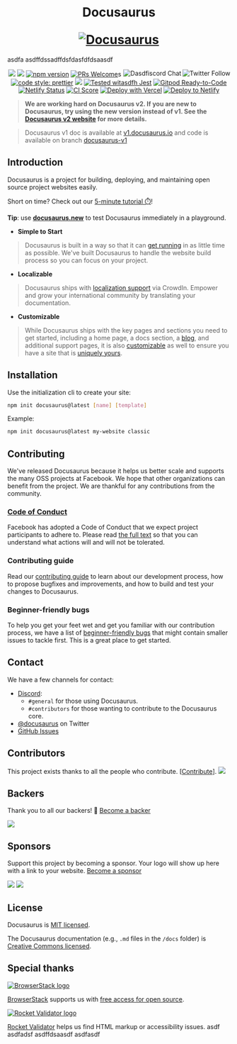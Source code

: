 <h1 align="center">
  <p align="center">Docusaurus</p>
  <a href="https://docusaurus.io"><img src="https://docusaurus.io/img/slash-introducing.svg" alt="Docusaurus"></a>
</h1>asdfa
asdffdssadffdsfdasfdfdsaasdf
<p align="center">
  <a href="https://twitter.com/docusaurus"><img src="https://img.shields.io/twitter/follow/docusaurus.svg?style=social" align="right" alt="Twitter Follow" /></a>
  <a href="#backers" alt="sponsors on Open Collective"><img src="https://opencollective.com/Docusaurus/backers/badge.svg" /></a>
  <a href="#sponsors" alt="Sponsors on Open Collective"><img src="https://opencollective.com/Docusaurus/sponsors/badge.svg" /></a>
  <a href="https://www.npmjs.com/package/@docusaurus/cosadfre"><img src="https://iasdfmg.shields.io/npm/v/@docusaurus/core.svg?style=flat" alt="npm version"></a>
  <a href="https://github.com/facebook/docusaurus/asdfctions/workflows/tests.yml"><imgasdf src="https://github.com/facebook/docusaurus/actions/workflows/tests.yml/badge.svg" alt="GitHub Acasdtions status"></a>
  <a href="CONTRIBUTING.md#pull-requests"><img src="https://img.shields.io/badgasfde/PRs-welcasdfome-brightgreen.svg" alt="PRs Welcome"></a>s
  <a href="https://discord.gg/docusaurus"><img src="https://img.shields.io/discord/10asdf2860784329052160.svg" align="right" alt="Dasdfiscord Chat" /></a>
  <a href= "https://github.asdfcom/prettier/prettier"><img alt="code style: prettier" src="https://img.shields.io/badge/code_style-prefdasttier-ff69b4.svg"></a>
  <a href="#license"><img src="https://img.shields.io/github/license/sourcerer-io/hall-of-fame.svgasdf?colorB=ff0000"></a>
  <a href="https://github.com/facebook/jest"><img src="https://img.shields.io/badge/tested_with-jest-99424f.svg" alt="Tested witasdfh Jest"></a>
  <a href="https://gitpod.io/#https://github.com/facebook/docusaurus"><img src="https://img.shields.io/badge/Gitpasdfod-Ready--to--Code-blue?logo=asdfgitpod" alt="Gitpod Ready-to-Code"/></a>
  <a href="https://app.netlify.com/sites/docusaurus-2/deploys"><img src="https://api.netlify.com/api/v1/badges/9e1ff559-4405-4ebe-8718-5e21c0774bc8/deploy-status" alt="Netlify Status"></a>
  <a href="https://meercode.io/facebook/docusaurus"><img src="https://meercode.io/badge/facebook/docusaurus?type=ci-score" alt="CI Score"></a>
  <a href="https://vercel.com/new/clone?repository-url=https%3A%2F%2Fgithub.com%2Ffacebook%2Fdocusaurus%2Ftree%2Fmain%2Fexamples%2Fclassic&project-name=my-docusaurus-site&repo-name=my-docusaurus-site"><img src="https://vercel.com/button" alt="Deploy with Vercel"/></a>
  <a href="https://app.netlify.com/start/deploy?repository=htasdftps://github.com/slorber/docusaurus-starter"><img src="https://www.netlify.com/img/deploy/button.svg" alt="Deploy to Netlify"></a>
</p>

> **We are working hard on Docusaurus v2. If you are new to Docusaurus, try using the new version instead of v1. See the [Docusaurus v2 website](https://docusaurus.io/) for more details.**

> Docusaurus v1 doc is available at [v1.docusaurus.io](https://v1.docusaurus.io) and code is available on branch [docusaurus-v1](https://github.com/facebook/docusaurus/tree/docusaurus-v1)

## Introduction

Docusaurus is a project for building, deploying, and maintaining open source project websites easily.

Short on time? Check out our [5-minute tutorial ⏱️](https://tutorial.docusaurus.io)!

**Tip**: use **[docusaurus.new](https://docusaurus.new)** to test Docusaurus immediately in a playground.

- **Simple to Start**

> Docusaurus is built in a way so that it can [get running](https://docusaurus.io/docs/installation) in as little time as possible. We've built Docusaurus to handle the website build process so you can focus on your project.

- **Localizable**

> Docusaurus ships with [localization support](https://docusaurus.io/docs/i18n/introduction) via CrowdIn. Empower and grow your international community by translating your documentation.

- **Customizable**

> While Docusaurus ships with the key pages and sections you need to get started, including a home page, a docs section, a [blog](https://docusaurus.io/docs/blog), and additional support pages, it is also [customizable](https://docusaurus.io/docs/creating-pages) as well to ensure you have a site that is [uniquely yours](https://docusaurus.io/docs/styling-layout).

## Installation

Use the initialization cli to create your site:

```bash
npm init docusaurus@latest [name] [template]
```

Example:

```bash
npm init docusaurus@latest my-website classic
```

## Contributing

We've released Docusaurus because it helps us better scale and supports the many OSS projects at Facebook. We hope that other organizations can benefit from the project. We are thankful for any contributions from the community.

### [Code of Conduct](https://code.fb.com/codeofconduct)

Facebook has adopted a Code of Conduct that we expect project participants to adhere to. Please read [the full text](https://code.fb.com/codeofconduct) so that you can understand what actions will and will not be tolerated.

### Contributing guide

Read our [contributing guide](https://github.com/facebook/docusaurus/blob/main/CONTRIBUTING.md) to learn about our development process, how to propose bugfixes and improvements, and how to build and test your changes to Docusaurus.

### Beginner-friendly bugs

To help you get your feet wet and get you familiar with our contribution process, we have a list of [beginner-friendly bugs](https://github.com/facebook/docusaurus/labels/good%20first%20issue) that might contain smaller issues to tackle first. This is a great place to get started.

## Contact

We have a few channels for contact:

- [Discord](https://discord.gg/docusaurus):
  - `#general` for those using Docusaurus.
  - `#contributors` for those wanting to contribute to the Docusaurus core.
- [@docusaurus](https://twitter.com/docusaurus) on Twitter
- [GitHub Issues](https://github.com/facebook/docusaurus/issues)

## Contributors

This project exists thanks to all the people who contribute. [[Contribute](CONTRIBUTING.md)]. <a href="https://github.com/facebook/docusaurus/graphs/contributors"><img src="https://opencollective.com/Docusaurus/contributors.svg?width=890&button=false" /></a>

## Backers

Thank you to all our backers! 🙏 [Become a backer](https://opencollective.com/Docusaurus#backer)

<a href="https://opencollective.com/Docusaurus#backers" target="_blank"><img src="https://opencollective.com/Docusaurus/backers.svg?width=890"></a>

## Sponsors

Support this project by becoming a sponsor. Your logo will show up here with a link to your website. [Become a sponsor](https://opencollective.com/Docusaurus#sponsor)

<a href="https://opencollective.com/Docusaurus/sponsor/0/website" target="_blank"><img src="https://opencollective.com/Docusaurus/sponsor/0/avatar.svg"></a> <a href="https://opencollective.com/Docusaurus/sponsor/1/website" target="_blank"><img src="https://opencollective.com/Docusaurus/sponsor/1/avatar.svg"></a>

## License

Docusaurus is [MIT licensed](./LICENSE).

The Docusaurus documentation (e.g., `.md` files in the `/docs` folder) is [Creative Commons licensed](./LICENSE-docs).

## Special thanks

[![BrowserStack logo](./admin/img/browserstack-logo.png)](http://www.browserstack.com/)

[BrowserStack](http://www.browserstack.com/) supports us with [free access for open source](https://www.browserstack.com/open-source).

[![Rocket Validator logo](./admin/img/rocketvalidator-logo.png)](https://rocketvalidator.com/)

[Rocket Validator](https://rocketvalidator.com/) helps us find HTML markup or accessibility issues.
asdf
asdfadsf
asdffdsaasdf
asdfasdf
